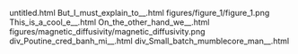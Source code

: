 untitled.html
But_I_must_explain_to__.html
figures/figure_1/figure_1.png
This_is_a_cool_e__.html
On_the_other_hand_we__.html
figures/magnetic_diffusivity/magnetic_diffusivity.png
div_Poutine_cred_banh_mi__.html
div_Small_batch_mumblecore_man__.html